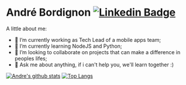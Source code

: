# André Bordignon   [![Linkedin Badge](https://img.shields.io/badge/-André_Bordignon-blue?style=flat-square&logo=Linkedin&logoColor=white&link=https://www.linkedin.com/in/andrebordignon/)](https://www.linkedin.com/in/andrebordignon/) 

A little about me:

- 🔭 I’m currently working as Tech Lead of a mobile apps team;
- 🌱 I’m currently learning NodeJS and Python;
- 👯 I’m looking to collaborate on projects that can make a difference in peoples lifes;
- 💬 Ask me about anything, if i can't help you, we'll learn together :)


[![Andre's github stats](https://github-readme-stats.vercel.app/api?username=AndreBordignon&show_icons=true&count_private=true)](https://github.com/AndreBordignon/) [![Top Langs](https://github-readme-stats.vercel.app/api/top-langs/?username=AndreBordignon)](https://github.com/AndreBordignon)

